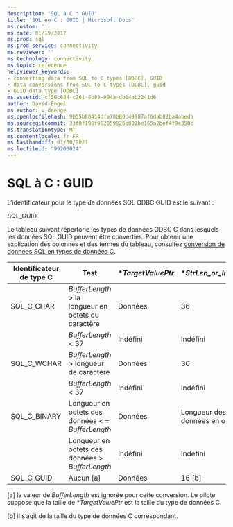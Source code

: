 ```yaml
---
description: 'SQL à C : GUID'
title: 'SQL en C : GUID | Microsoft Docs'
ms.custom: ''
ms.date: 01/19/2017
ms.prod: sql
ms.prod_service: connectivity
ms.reviewer: ''
ms.technology: connectivity
ms.topic: reference
helpviewer_keywords:
- converting data from SQL to C types [ODBC], GUID
- data conversions from SQL to C types [ODBC], guid
- GUID data type [ODBC]
ms.assetid: cf56c684-c261-4b89-994a-db14ab2241d6
author: David-Engel
ms.author: v-daenge
ms.openlocfilehash: 9b55b88414dfa78b80c49987af6dab82ba4abeda
ms.sourcegitcommit: 33f0f190f962059826e002be165a2bef4f9e350c
ms.translationtype: MT
ms.contentlocale: fr-FR
ms.lasthandoff: 01/30/2021
ms.locfileid: "99203024"
---
```

# <a name="sql-to-c-guid"></a>SQL à C : GUID
L’identificateur pour le type de données SQL ODBC GUID est le suivant :  
  
 SQL_GUID  
  
 Le tableau suivant répertorie les types de données ODBC C dans lesquels les données SQL GUID peuvent être converties. Pour obtenir une explication des colonnes et des termes du tableau, consultez [conversion de données SQL en types de données C](../../../odbc/reference/appendixes/converting-data-from-sql-to-c-data-types.md).  
  
|Identificateur de type C|Test|**TargetValuePtr*|**StrLen_or_IndPtr*|SQLSTATE|  
|-----------------------|----------|------------------------|----------------------------|--------------|  
|SQL_C_CHAR|*BufferLength* > la longueur en octets du caractère|Données|36|n/a|  
||*BufferLength* < 37|Indéfini|Indéfini|22003|  
|SQL_C_WCHAR|*BufferLength* > longueur de caractère|Données|36|n/a|  
||*BufferLength* < 37|Indéfini|Indéfini|22003|  
|SQL_C_BINARY|Longueur en octets des données \< =  *BufferLength*|Données|Longueur des données en octets|n/a|  
||Longueur en octets des données > *BufferLength*|Indéfini|Indéfini|22003|  
|SQL_C_GUID|Aucun [a]|Données|16 [b]|n/a|  
  
 [a] la valeur de *BufferLength* est ignorée pour cette conversion. Le pilote suppose que la taille de **TargetValuePtr* est la taille du type de données C.  
  
 [b] il s’agit de la taille du type de données C correspondant.
